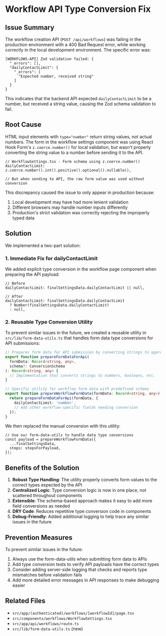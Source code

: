# Workflow API Type Conversion Fix

## Issue Summary

The workflow creation API (`POST /api/workflows`) was failing in the production environment with a 400 Bad Request error, while working correctly in the local development environment. The specific error was:

```
[WORKFLOWS-API] Zod validation failed: {
  "_errors": [],
  "dailyContactLimit": {
    "_errors": [
      "Expected number, received string"
    ]
  }
}
```

This indicates that the backend API expected `dailyContactLimit` to be a number, but received a string value, causing the Zod schema validation to fail.

## Root Cause

HTML input elements with `type="number"` return string values, not actual numbers. The form in the workflow settings component was using React Hook Form's `z.coerce.number()` for local validation, but wasn't properly converting the string value to a number before sending it to the API.

```tsx
// WorkflowSettings.tsx - Form schema using z.coerce.number()
dailyContactLimit: z.coerce.number().int().positive().optional().nullable(),

// But when sending to API, the raw form value was used without conversion
```

This discrepancy caused the issue to only appear in production because:
1. Local development may have had more lenient validation
2. Different browsers may handle number inputs differently
3. Production's strict validation was correctly rejecting the improperly typed data

## Solution

We implemented a two-part solution:

### 1. Immediate Fix for dailyContactLimit

We added explicit type conversion in the workflow page component when preparing the API payload:

```tsx
// Before
dailyContactLimit: finalSettingsData.dailyContactLimit || null,

// After
dailyContactLimit: finalSettingsData.dailyContactLimit 
  ? Number(finalSettingsData.dailyContactLimit) 
  : null,
```

### 2. Reusable Type Conversion Utility

To prevent similar issues in the future, we created a reusable utility in `src/lib/form-data-utils.ts` that handles form data type conversions for API submissions:

```typescript
// Prepares form data for API submission by converting strings to appropriate types
export function prepareFormDataForApi(
  formData: Record<string, any>,
  schema?: ConversionSchema
): Record<string, any> {
  // Implementation that converts strings to numbers, booleans, etc.
}

// Specific utility for workflow form data with predefined schema
export function prepareWorkflowFormData(formData: Record<string, any>): Record<string, any> {
  return prepareFormDataForApi(formData, {
    dailyContactLimit: 'number',
    // Add other workflow-specific fields needing conversion
  });
}
```

We then replaced the manual conversion with this utility:

```tsx
// Use our form-data-utils to handle data type conversions
const payload = prepareWorkflowFormData({
  ...finalSettingsData,
  steps: stepsForPayload,
});
```

## Benefits of the Solution

1. **Robust Type Handling**: The utility properly converts form values to the correct types expected by the API
2. **Centralized Logic**: Type conversion logic is now in one place, not scattered throughout components
3. **Extensible**: The schema-based approach makes it easy to add more field conversions as needed
4. **DRY Code**: Reduces repetitive type conversion code in components
5. **Debug-Friendly**: Added additional logging to help trace any similar issues in the future

## Prevention Measures

To prevent similar issues in the future:

1. Always use the form-data-utils when submitting form data to APIs
2. Add type conversion tests to verify API payloads have the correct types
3. Consider adding server-side logging that checks and reports type mismatches before validation fails
4. Add more detailed error messages in API responses to make debugging easier

## Related Files

- `src/app/(authenticated)/workflows/[workflowId]/page.tsx`
- `src/components/workflows/WorkflowSettings.tsx`
- `src/app/api/workflows/route.ts`
- `src/lib/form-data-utils.ts` (new)
